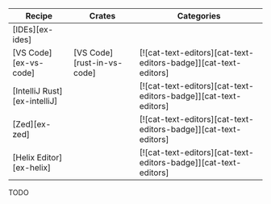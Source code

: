 | Recipe | Crates | Categories |
|--------|--------|------------|
| [IDEs][ex-ides] |  |  |
| [VS Code][ex-vs-code] | [VS Code][rust-in-vs-code] | [![cat-text-editors][cat-text-editors-badge]][cat-text-editors] |
| [IntelliJ Rust][ex-intelliJ] |  | [![cat-text-editors][cat-text-editors-badge]][cat-text-editors] |
| [Zed][ex-zed] |  | [![cat-text-editors][cat-text-editors-badge]][cat-text-editors] |
| [Helix Editor][ex-helix] |  | [![cat-text-editors][cat-text-editors-badge]][cat-text-editors] |

<div class="hidden">
TODO
</div>

